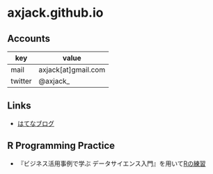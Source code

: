 # axjack.github.io

## Accounts

| key | value |
| ---- | ---- |
| mail | axjack[at]gmail.com |
| twitter | @axjack_ |
 
## Links
 - [はてなブログ](https://axjack.hatenablog.jp)
 
## R Programming Practice
 - 『ビジネス活用事例で学ぶ データサイエンス入門』を用いて[Rの練習](https://axjack.github.io/rdocs/11915/11915.html)
